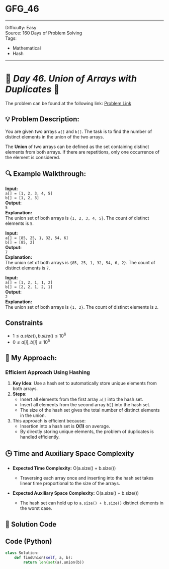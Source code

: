 # GFG_46
---
Difficulty: Easy  
Source: 160 Days of Problem Solving  
Tags:
  - Mathematical
  - Hash
---

# 🚀 _Day 46. Union of Arrays with Duplicates_ 🧠

The problem can be found at the following link: [Problem Link](https://www.geeksforgeeks.org/batch/gfg-160-problems/track/hashing-gfg-160/problem/union-of-two-arrays3538)

## 💡 **Problem Description:**

You are given two arrays `a[]` and `b[]`. The task is to find the number of distinct elements in the union of the two arrays.

The **Union** of two arrays can be defined as the set containing distinct elements from both arrays. If there are repetitions, only one occurrence of the element is considered.



## 🔍 **Example Walkthrough:**

**Input:**  
`a[] = [1, 2, 3, 4, 5]`  
`b[] = [1, 2, 3]`  
**Output:**  
`5`  
**Explanation:**  
The union set of both arrays is `{1, 2, 3, 4, 5}`. The count of distinct elements is `5`.



**Input:**  
`a[] = [85, 25, 1, 32, 54, 6]`  
`b[] = [85, 2]`  
**Output:**  
`7`  
**Explanation:**  
The union set of both arrays is `{85, 25, 1, 32, 54, 6, 2}`. The count of distinct elements is `7`.



**Input:**  
`a[] = [1, 2, 1, 1, 2]`  
`b[] = [2, 2, 1, 2, 1]`  
**Output:**  
`2`  
**Explanation:**  
The union set of both arrays is `{1, 2}`. The count of distinct elements is `2`.



## Constraints
- $`1 ≤ a.size(), b.size() ≤ 10^6`$
- $`0 ≤ a[i], b[i] ≤ 10^5`$



## 🎯 **My Approach:**

### **Efficient Approach Using Hashing**
1. **Key Idea**: Use a hash set to automatically store unique elements from both arrays.
2. **Steps**:
   - Insert all elements from the first array `a[]` into the hash set.
   - Insert all elements from the second array `b[]` into the hash set.
   - The size of the hash set gives the total number of distinct elements in the union.
3. This approach is efficient because:
   - Insertion into a hash set is **O(1)** on average.
   - By directly storing unique elements, the problem of duplicates is handled efficiently.



## 🕒 **Time and Auxiliary Space Complexity** 

- **Expected Time Complexity:** O(a.size() + b.size())  
   - Traversing each array once and inserting into the hash set takes linear time proportional to the size of the arrays.

- **Expected Auxiliary Space Complexity:** O(a.size() + b.size())  
   - The hash set can hold up to `a.size() + b.size()` distinct elements in the worst case.


## 📝 **Solution Code**
## Code (Python)

```python
class Solution:    
    def findUnion(self, a, b):
        return len(set(a).union(b))
```
